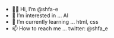 - 👋🏽 Hi, I’m @shfa-e
- 👀 I’m interested in ... AI
- 🌱 I’m currently learning ... html, css
- 📫 How to reach me ... twitter: @shfa_e
<!--- 💞️ I’m looking to collaborate on ... --->

<!---
shfa-e/shfa-e is a ✨ special ✨ repository because its `README.md` (this file) appears on your GitHub profile.
You can click the Preview link to take a look at your changes.
--->
